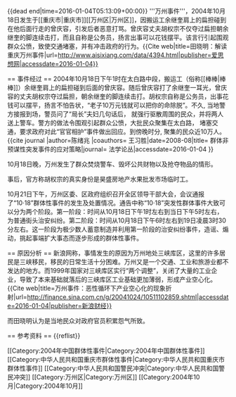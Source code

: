 {{dead end|time=2016-01-04T05:13:09+00:00}}
'''万州事件'''，2004年10月18日发生于[[重庆市|重庆市]][[万州区|万州区]]，因搬运工余继奎肩上的扁担碰到在他后面行走的曾庆容，引发后者恶意打骂。曾庆容丈夫胡权宗不仅夺过扁担朝余继奎的脚连续击打，而且自称是公务员，扬言出事可以花钱摆平。该言行引起围观群众公愤，致使交通堵塞，并有冲击政府的行为。<ref name="A">{{Cite web|title=田晓明：解读重庆万州事件|url=http://www.aisixiang.com/data/4394.html|publisher=爱思想网|accessdate=2016-01-04}}</ref>

== 事件经过 ==
2004年10月18日下午1时在太白路中段，搬运工（俗称[[棒棒|棒棒]]）余继奎肩上的扁担碰到后面的曾庆容。随后曾庆容打了余继奎一耳光，曾庆容的丈夫胡权宗夺过扁担，朝余继奎的脚连续击打。胡权宗自称是公务员，出事花钱可以摆平，扬言不怕告状，“老子10万元钱就可以把你的命除脱”。不久, 当地警方接报到场，警员问了“局长”夫妇几句话后， 就强行驱散周围的民众，并将两人送上警车。警方的做法令围观引起群众公愤，大批民众聚集在太白路， 堵塞交通，要求政府对此“官官相护”事件做出回应。到傍晚时分, 聚集的民众近10万人。<ref>{{cite journal |author=陈绪兆 |coauthors= 王习胜|date=2008-08|title= 群体非预谋性突发事件的应对策略|journal= 法学论丛|accessdate=2016-01-04 }}</ref>

10月18日晚，万州发生了群众焚烧警车、毁坏公共财物以及抢夺物品的情形。<ref name="A"></ref> 

事后，官方称胡权宗的真实身份是昊盛房地产水果批发市场临时工。<ref name="A"></ref> 

10月21日下午，万州区委、区政府组织召开全区领导干部大会，会议通报了“10·18”群体性事件的发生及处置情况。通告中称“10·18”突发性群体事件大致可以分为两个阶段。第一阶段：时间从10月18日下午1时左右到当日下午5时左右，为普通街头治安纠纷。第二阶段：时间从10月18日下午6时左右到19日凌晨3时30分左右。这一阶段为极少数人蓄意制造并利用第一阶段的治安纠纷事件，造谣、煽动，挑起事端扩大事态而逐步形成的群体性事件。

== 原因分析 ==
新浪网称，事情发生的原因为万州地处三峡库区，这里的许多居民是三峡移民，移民的日常生活十分困难。万州又是一个交通、工业和旅游业都不发达的地方。而1999年国家对三峡库区实行“两个调整”，关闭了大量的工业企业，导致了本来基础就落后的三峡库区工业基础更加薄弱，形成产业空心化。<ref>{{Cite web|title=万州事件：恶性循环下产业空心化的现象折射|url=http://finance.sina.com.cn/g/20041024/10511102859.shtml|accessdate=2016-01-04|publisher=新浪财经}}</ref>

而田晓明认为是当地民众对政府官员积累怨气所致。<ref name="A"></ref> 

== 参考资料 ==
{{reflist}}

[[Category:2004年中国群体性事件|Category:2004年中国群体性事件]]
[[Category:中华人民共和国重庆市群体性事件|Category:中华人民共和国重庆市群体性事件]]
[[Category:中华人民共和国警民冲突|Category:中华人民共和国警民冲突]]
[[Category:万州区|Category:万州区]]
[[Category:2004年10月|Category:2004年10月]]